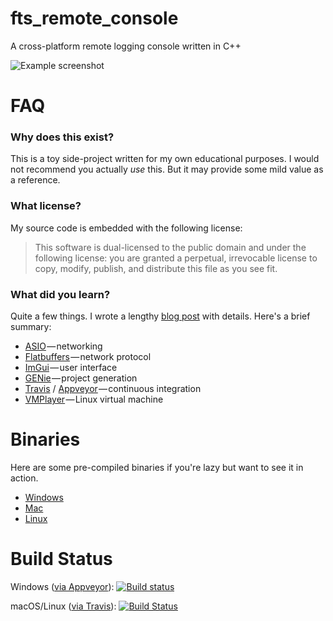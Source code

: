fts_remote_console
===

A cross-platform remote logging console written in C++

![Example screenshot](https://cdn-images-1.medium.com/max/800/1*-nVVEQ9gRQei1SSAwPeyGA.png)

FAQ
===

### Why does this exist?
This is a toy side-project written for my own educational purposes. I would not recommend you actually *use* this. But it may provide some mild value as a reference.

### What license?
My source code is embedded with the following license:

> This software is dual-licensed to the public domain and under the following license: you are granted a perpetual, irrevocable license to copy, modify, publish, and distribute this file as you see fit.

### What did you learn?

Quite a few things. I wrote a lengthy [blog post](https://blog.forrestthewoods.com/writing-a-cross-platform-remote-logging-console-in-c-f2e22d3fee5e) with details. Here's a brief summary:

* [ASIO](http://think-async.com/) — networking
* [Flatbuffers](https://github.com/google/flatbuffers) — network protocol
* [ImGui](https://github.com/ocornut/imgui) — user interface
* [GENie](https://github.com/bkaradzic/GENie) — project generation
* [Travis](https://travis-ci.org/forrestthewoods/fts_remote_console) / [Appveyor](https://ci.appveyor.com/project/forrestthewoods/fts-remote-console) — continuous integration
* [VMPlayer](http://www.vmware.com/products/player/playerpro-evaluation.html) — Linux virtual machine


Binaries
===

Here are some pre-compiled binaries if you're lazy but want to see it in action.

* [Windows](https://s3.amazonaws.com/forrestthewoods.binaries/fts_remote_console/fts_remote_console_windows_vs2015.zip)
* [Mac](https://s3.amazonaws.com/forrestthewoods.binaries/fts_remote_console/fts_remote_console_macosx.zip)
* [Linux](https://s3.amazonaws.com/forrestthewoods.binaries/fts_remote_console/fts_remote_console_linux.zip)

Build Status
===
Windows ([via Appveyor](https://www.appveyor.com/)): [![Build status](https://ci.appveyor.com/api/projects/status/n791a0uxq3layhm3?svg=true)](https://ci.appveyor.com/project/forrestthewoods/fts-remote-console)

macOS/Linux ([via Travis](https://travis-ci.org/)):  [![Build Status](https://travis-ci.org/forrestthewoods/fts_remote_console.svg?branch=master)](https://travis-ci.org/forrestthewoods/fts_remote_console)
